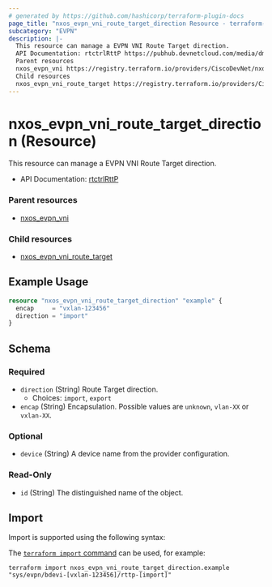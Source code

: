 ```yaml
---
# generated by https://github.com/hashicorp/terraform-plugin-docs
page_title: "nxos_evpn_vni_route_target_direction Resource - terraform-provider-nxos"
subcategory: "EVPN"
description: |-
  This resource can manage a EVPN VNI Route Target direction.
  API Documentation: rtctrlRttP https://pubhub.devnetcloud.com/media/dme-docs-10-2-2/docs/Routing%20and%20Forwarding/rtctrl:RttP/
  Parent resources
  nxos_evpn_vni https://registry.terraform.io/providers/CiscoDevNet/nxos/latest/docs/resources/evpn_vni
  Child resources
  nxos_evpn_vni_route_target https://registry.terraform.io/providers/CiscoDevNet/nxos/latest/docs/resources/evpn_vni_route_target
---
```


# nxos_evpn_vni_route_target_direction (Resource)

This resource can manage a EVPN VNI Route Target direction.

- API Documentation: [rtctrlRttP](https://pubhub.devnetcloud.com/media/dme-docs-10-2-2/docs/Routing%20and%20Forwarding/rtctrl:RttP/)

### Parent resources

- [nxos_evpn_vni](https://registry.terraform.io/providers/CiscoDevNet/nxos/latest/docs/resources/evpn_vni)

### Child resources

- [nxos_evpn_vni_route_target](https://registry.terraform.io/providers/CiscoDevNet/nxos/latest/docs/resources/evpn_vni_route_target)

## Example Usage

```terraform
resource "nxos_evpn_vni_route_target_direction" "example" {
  encap     = "vxlan-123456"
  direction = "import"
}
```

<!-- schema generated by tfplugindocs -->
## Schema

### Required

- `direction` (String) Route Target direction.
  - Choices: `import`, `export`
- `encap` (String) Encapsulation. Possible values are `unknown`, `vlan-XX` or `vxlan-XX`.

### Optional

- `device` (String) A device name from the provider configuration.

### Read-Only

- `id` (String) The distinguished name of the object.

## Import

Import is supported using the following syntax:

The [`terraform import` command](https://developer.hashicorp.com/terraform/cli/commands/import) can be used, for example:

```shell
terraform import nxos_evpn_vni_route_target_direction.example "sys/evpn/bdevi-[vxlan-123456]/rttp-[import]"
```
